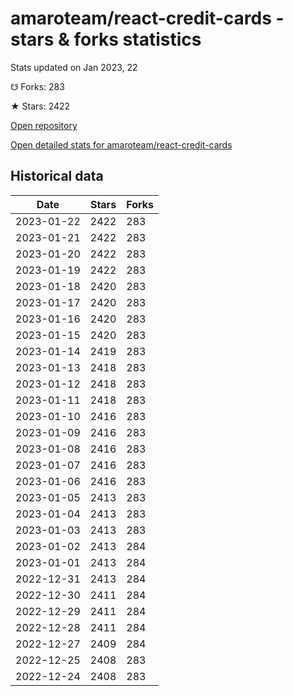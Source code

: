 # amaroteam/react-credit-cards - stars & forks statistics

Stats updated on Jan 2023, 22

☋ Forks: 283

★ Stars: 2422

[Open repository](https://github.com/amaroteam/react-credit-cards)

[Open detailed stats for amaroteam/react-credit-cards](https://reviewgithub.com/rep/amaroteam/react-credit-cards)

## Historical data
| Date | Stars | Forks |
|------|-------|-------|
| 2023-01-22 | 2422 | 283 | 
| 2023-01-21 | 2422 | 283 | 
| 2023-01-20 | 2422 | 283 | 
| 2023-01-19 | 2422 | 283 | 
| 2023-01-18 | 2420 | 283 | 
| 2023-01-17 | 2420 | 283 | 
| 2023-01-16 | 2420 | 283 | 
| 2023-01-15 | 2420 | 283 | 
| 2023-01-14 | 2419 | 283 | 
| 2023-01-13 | 2418 | 283 | 
| 2023-01-12 | 2418 | 283 | 
| 2023-01-11 | 2418 | 283 | 
| 2023-01-10 | 2416 | 283 | 
| 2023-01-09 | 2416 | 283 | 
| 2023-01-08 | 2416 | 283 | 
| 2023-01-07 | 2416 | 283 | 
| 2023-01-06 | 2416 | 283 | 
| 2023-01-05 | 2413 | 283 | 
| 2023-01-04 | 2413 | 283 | 
| 2023-01-03 | 2413 | 283 | 
| 2023-01-02 | 2413 | 284 | 
| 2023-01-01 | 2413 | 284 | 
| 2022-12-31 | 2413 | 284 | 
| 2022-12-30 | 2411 | 284 | 
| 2022-12-29 | 2411 | 284 | 
| 2022-12-28 | 2411 | 284 | 
| 2022-12-27 | 2409 | 284 | 
| 2022-12-25 | 2408 | 283 | 
| 2022-12-24 | 2408 | 283 | 

